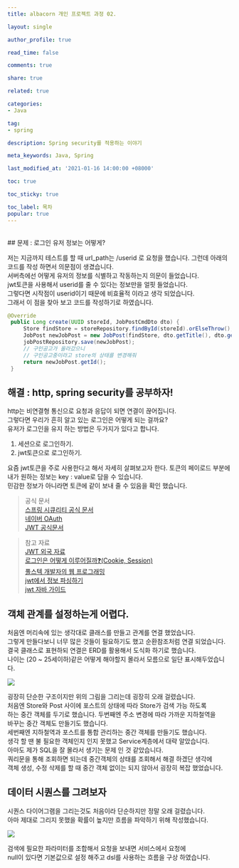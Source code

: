 ```yaml
---
title: albacorn 개인 프로젝트 과정 02.

layout: single

author_profile: true

read_time: false

comments: true

share: true

related: true

categories:
- Java

tag:
- spring

description: Spring security를 적용하는 이야기

meta_keywords: Java, Spring

last_modified_at: '2021-01-16 14:00:00 +08000'

toc: true

toc_sticky: true

toc_label: 목차
popular: true
---
```

<br>
## 문제 : 로그인 유저 정보는 어떻게?

저는 지금까지 테스트를 할 때 url_path는 /userid 로 요청을 했습니다.
그런데 아래의 코드를 작성 하면서 의문점이 생겼습니다.  
서버측에선 어떻게 유저의 정보를 식별하고 작동하는지 의문이 들었습니다.  
jwt토큰을 사용해서 userid를 줄 수 있다는 정보만을 얼핏 들었습니다.  
그렇다면 시작점이 userid이기 때문에 비효율적 이라고 생각 되었습니다.  
그래서 이 점을 찾아 보고 코드를 작성하기로 하였습니다.


```java
@Override
 public Long create(UUID storeId, JobPostCmdDto dto) {
     Store findStore = storeRepository.findById(storeId).orElseThrow();
     JobPost newJobPost = new JobPost(findStore, dto.getTitle(), dto.getBody());
     jobPostRepository.save(newJobPost);
     // 구인공고가 올라갔으니
     // 구인공고중이라고 store의 상태를 변경해줘
     return newJobPost.getId();
 }
```
## 해결 : http, spring security를 공부하자!

http는 비연결형 통신으로 요청과 응답이 되면 연결이 끊어집니다.  
그렇다면 우리가 흔히 알고 있는 로그인은 어떻게 되는 걸까요?  
유저가 로그인을 유지 하는 방법은 두가지가 있다고 합니다.
1. 세션으로 로그인하기.
2. jwt토큰으로 로그인하기. 
   
요즘 jwt토큰을 주로 사용한다고 해서 자세히 살펴보고자 한다.
토큰의 페이로드 부분에 내가 원하는 정보는 key : value로 담을 수 있습니다.  
민감한 정보가 아니라면 토큰에 같이 보내 줄 수 있음을 확인 했습니다.

> 공식 문서  
[스프링 시큐리티 공식 문서](https://docs.spring.io/spring-security/site/docs/5.4.2/reference/html5/#introduction)  
[네이버 OAuth](https://d2.naver.com/helloworld/24942)  
[JWT 공식문서](https://jwt.io/introduction/)


>참고 자료  
[JWT 외국 자료](https://stormpath.com/blog/where-to-store-your-jwts-cookies-vs-html5-web-storage)  
[로그인은 어떻게 이루어질까❓(Cookie, Session)](https://velog.io/@junhok82/%EB%A1%9C%EA%B7%B8%EC%9D%B8%EC%9D%80-%EC%96%B4%EB%96%BB%EA%B2%8C-%EC%9D%B4%EB%A3%A8%EC%96%B4%EC%A7%88%EA%B9%8CCookie-Session)  
[풀스텍 개발자의 웹 프로그래밍](https://brunch.co.kr/@springboot/491)  
[jwt에서 정보 파싱하기](https://mia-dahae.tistory.com/122)  
[jwt 자바 가이드](https://medium.com/@OutOfBedlam/jwt-%EC%9E%90%EB%B0%94-%EA%B0%80%EC%9D%B4%EB%93%9C-53ccd7b2ba10)  

## 객체 관계를 설정하는게 어렵다.

처음엔 머리속에 있는 생각대로 클래스를 만들고 관계를 연결 했었습니다.  
그렇게 만들다보니 너무 많은 것들이 필요하기도 했고 순환참조처럼 연결 되었습니다.  
결국 클래스로 표현하되 연결은 ERD를 활용해서 도식화 하기로 했습니다.  
나이는 (20 ~ 25세이하)같은 어떻게 해야할지 몰라서 모름으로 일단 표시해두었습니다.

![](https://images.velog.io/images/memorego/post/572ec5d3-18d4-41b8-82e5-01315a0a03a0/Untitled%20Diagram%20(2).jpg)

굉장히 단순한 구조이지만 위의 그림을 그리는데 굉장히 오래 걸렸습니다.  
처음엔 Store와 Post 사이에 포스트의 상태에 따라 Store가 검색 가능 하도록   
하는 중간 객체를 두기로 했습니다. 두번째엔 주소 변경에 따라 가까운 지하철역을  
바꾸는 중간 객체도 만들기도 했습니다.  
세번째엔 지하철역과 포스트를 통합 관리하는 중간 객체를 만들기도 했습니다.  
생각 할 땐 불 필요한 객체인지 인지 못했고 Service계층에서 대략 알았습니다.  
아마도 제가 SQL을 잘 몰라서 생기는 문제 인 것 같았습니다.  
쿼리문을 통해 조회하면 되는데 중간객체의 상태를 조회해서 해결 하겠단 생각에  
객체 생성, 수정 삭제를 할 때 중간 객체 없이는 되지 않아서 굉장히 복잡 했었습니다.

## 데이터 시퀀스를 그려보자

시퀀스 다이어그램을 그리는것도 처음이라 단순하지만 정말 오래 걸렸습니다.  
아마 제대로 그리지 못했을 확률이 높지만 흐름을 파악하기 위해 작성했습니다.

![](https://images.velog.io/images/memorego/post/6e5e2cc6-b151-4621-9171-3b19db0fb1b7/Untitled%20Diagram%20(1).jpg)

검색에 필요한 파라미터를 조합해서 요청을 보내면 서비스에서 요청에  
null이 있다면 기본값으로 설정 해주고 dsl를 사용하는 흐름을 구상 하였습니다.
